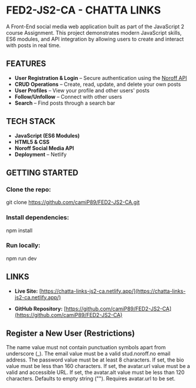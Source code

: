 # FED2-JS2-CA - CHATTA LINKS

A Front-End social media web application built as part of the JavaScript 2 course Assignment. This project demonstrates modern JavaScript skills, ES6 modules, and API integration by allowing users to create and interact with posts in real time.

## FEATURES

- **User Registration & Login** – Secure authentication using the [Noroff API](https://docs.noroff.dev/docs/v2)
- **CRUD Operations** – Create, read, update, and delete your own posts
- **User Profiles** – View your profile and other users' posts
- **Follow/Unfollow** – Connect with other users
- **Search** – Find posts through a search bar

## TECH STACK

- **JavaScript (ES6 Modules)**
- **HTML5 & CSS**
- **Noroff Social Media API**
- **Deployment** – Netlify

## GETTING STARTED

### Clone the repo:

git clone https://github.com/camiP89/FED2-JS2-CA.git

### Install dependencies:

npm install

### Run locally:

npm run dev

## LINKS

- **Live Site:** [https://chatta-links-js2-ca.netlify.app/](https://chatta-links-js2-ca.netlify.app/)

- **GitHub Repository:** [https://github.com/camiP89/FED2-JS2-CA](https://github.com/camiP89/FED2-JS2-CA)

## Register a New User (Restrictions)

The name value must not contain punctuation symbols apart from underscore (_).
The email value must be a valid stud.noroff.no email address.
The password value must be at least 8 characters.
If set, the bio value must be less than 160 characters.
If set, the avatar.url value must be a valid and accessible URL.
If set, the avatar.alt value must be less than 120 characters. Defaults to empty string (""). Requires avatar.url to be set.
